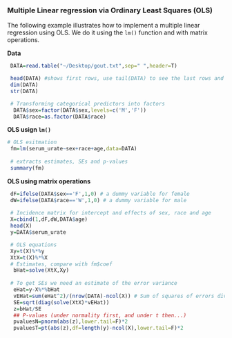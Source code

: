 ### Multiple Linear regression via Ordinary Least Squares (OLS)

The following example illustrates how to implement a multiple linear regression using OLS. We do it using the `lm()` function and with matrix operations.


**Data**
```r
 DATA=read.table("~/Desktop/gout.txt",sep=" ",header=T)

 head(DATA) #shows first rows, use tail(DATA) to see the last rows and fix(DATA) to see data as a table
 dim(DATA)
 str(DATA)

 # Transforming categorical predictors into factors
  DATA$sex=factor(DATA$sex,levels=c('M','F'))
  DATA$race=as.factor(DATA$race) 
 ```
 
 **OLS usign `lm()`**
 ```r
 # OLS esitmation
  fm=lm(serum_urate~sex+race+age,data=DATA)
  
  # extracts estimates, SEs and p-values
  summary(fm)
```

**OLS using matrix operations**

```r
 dF=ifelse(DATA$sex=='F',1,0) # a dummy variable for female
 dW=ifelse(DATA$race=='W',1,0) # a dummy variable for male
 
 # Incidence matrix for intercept and effects of sex, race and age
 X=cbind(1,dF,dW,DATA$age) 
 head(X)
 y=DATA$serum_urate

 # OLS equations
 Xy=t(X)%*%y
 XtX=t(X)%*%X
 # Estimates, compare with fm$coef
  bHat=solve(XtX,Xy)
 
 # To get SEs we need an estimate of the error variance
  eHat=y-X%*%bHat
  vEHat=sum(eHat^2)/(nrow(DATA)-ncol(X)) # Sum of squares of errors divide by n-rank(X)
  SE=sqrt(diag(solve(XtX)*vEHat))
  z=bHat/SE
  ## P-values (under normality first, and under t then...)
  pvaluesN=pnorm(abs(z),lower.tail=F)*2
  pvaluesT=pt(abs(z),df=length(y)-ncol(X),lower.tail=F)*2
  
```
